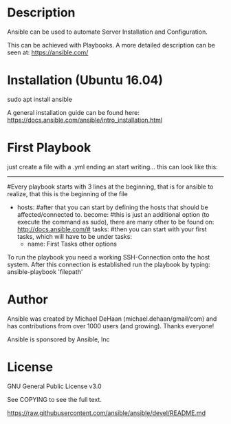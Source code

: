 Description
===========
Ansible can be used to automate Server Installation and Configuration.

This can be achieved with Playbooks.
A more detailed description can be seen at: https://ansible.com/

Installation (Ubuntu 16.04)
===========================
sudo apt install ansible

A general installation guide can be found here: https://docs.ansible.com/ansible/intro_installation.html

First Playbook
===============
just create a file with a .yml ending an start writing...
this can look like this:

---
#Every playbook starts with 3 lines at the beginning, that is for ansible to realize,
that this is the beginning of the file

 - hosts:
#after that you can start by defining the hosts that should be affected/connected to.
   become: #this is just an additional option (to execute the command as sudo), there are many other to be found on: http://docs.ansible.com/#
   tasks:
#then you can start with your first tasks, which will have to be under tasks:
     - name: First Tasks
       other options

To run the playbook you need a working SSH-Connection onto the host system. After this connection is established run the playbook by typing: ansible-playbook 'filepath'

Author
=======
Ansible was created by Michael DeHaan (michael.dehaan/gmail/com) and has contributions from over 1000 users (and growing). Thanks everyone!

Ansible is sponsored by Ansible, Inc

License
========
GNU General Public License v3.0

See COPYING to see the full text.

https://raw.githubusercontent.com/ansible/ansible/devel/README.md
